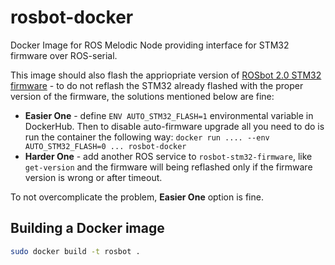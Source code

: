 # rosbot-docker
Docker Image for ROS Melodic Node providing interface for STM32 firmware over ROS-serial.

This image should also flash the appriopriate version of [ROSbot 2.0 STM32 firmware](https://github.com/husarion/rosbot-stm32-firmware) - to do not reflash the STM32 already flashed with the proper version of the firmware, the solutions mentioned below are fine:

- **Easier One** - define `ENV AUTO_STM32_FLASH=1` environmental variable in DockerHub. Then to disable auto-firmware upgrade all you need to do is run the container the following way: `docker run .... --env AUTO_STM32_FLASH=0 ... rosbot-docker`
- **Harder One** - add another ROS service to `rosbot-stm32-firmware`, like `get-version` and the firmware will being reflashed only if the firmware version is wrong or after timeout.

To not overcomplicate the problem, **Easier One** option is fine.

## Building a Docker image

```bash
sudo docker build -t rosbot .
```
